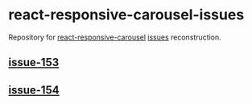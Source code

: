 # react-responsive-carousel-issues
Repository for [react-responsive-carousel](https://github.com/leandrowd/react-responsive-carousel) [issues](https://github.com/leandrowd/react-responsive-carousel/issues) reconstruction.

## [issue-153](./issue-153)

## [issue-154](./issue-154)